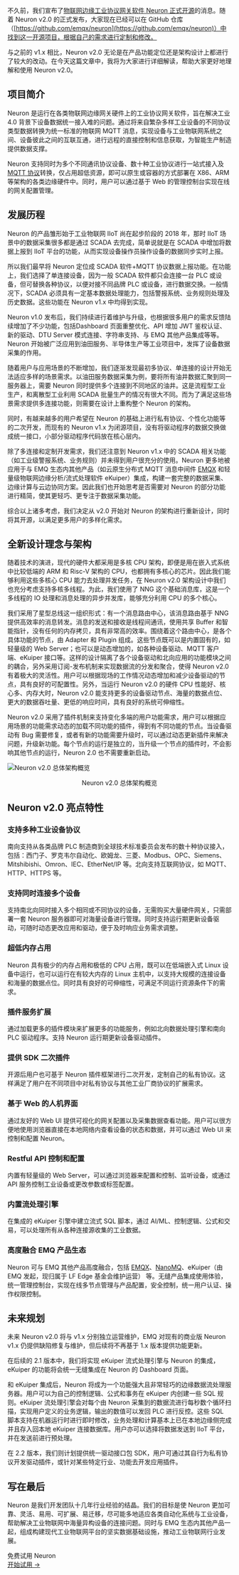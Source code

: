 不久前，我们宣布了[物联网边缘工业协议网关软件 Neuron 正式开源](https://www.emqx.com/zh/news/industrial-protocols-gateway-neuron-officially-open-source)的消息。随着 Neuron v2.0 的正式发布，大家现在已经可以在 GitHub 仓库（[https://github.com/emqx/neuron](https://github.com/emqx/neuron)）中找到这一开源项目，根据自己的需求进行定制和修改。

与之前的 v1.x 相比，Neuron v2.0 无论是在产品功能定位还是架构设计上都进行了较大的改动。在今天这篇文章中，我将为大家进行详细解读，帮助大家更好地理解和使用 Neuron v2.0。

## 项目简介

Neuron 是运行在各类物联网边缘网关硬件上的工业协议网关软件，旨在解决工业 4.0 背景下设备数据统一接入难的问题。通过将来自繁杂多样工业设备的不同协议类型数据转换为统一标准的物联网 MQTT 消息，实现设备与工业物联网系统之间、设备彼此之间的互联互通，进行远程的直接控制和信息获取，为智能生产制造提供数据支撑。

Neuron 支持同时为多个不同通讯协议设备、数十种工业协议进行一站式接入及 [MQTT 协议](https://www.emqx.com/zh/mqtt)转换，仅占用超低资源，即可以原生或容器的方式部署在 X86、ARM 等架构的各类边缘硬件中。同时，用户可以通过基于 Web 的管理控制台实现在线的网关配置管理。

## 发展历程

Neuron 的产品雏形始于工业物联网 IIoT 尚在起步阶段的 2018 年，那时 IIoT 场景中的数据采集很多都是通过 SCADA 去完成，简单说就是在 SCADA 中增加将数据上报到 IIoT 平台的功能，从而实现设备操作员操作设备的数据同步实时上报。

所以我们最早将 Neuron 定位成 SCADA 软件+MQTT 协议数据上报功能。在功能上，我们选择了单连接设备，因为一般 SCADA 软件都只会连接一台 PLC 或设备，但可替换各种协议，以便对接不同品牌 PLC 或设备，进行数据交换。一般情况下，SCADA 必须具有一定基本数据处理能力，包括警报系统、业务规则处理及历史数据。这些功能在 Neuron v1.x 中均得到实现。

Neuron v1.0 发布后，我们持续进行着维护与升级，也根据很多用户的需求反馈陆续增加了不少功能，包括Dashboard 页面重整优化、API 增加 JWT 鉴权认证、新的驱动、DTU Server 模式连接、字符串支持、与 EMQ 其他产品集成等等。Neuron 开始被广泛应用到油田服务、半导体生产等工业项目中，发挥了设备数据采集的作用。

随着用户与应用场景的不断增加，我们逐渐发现最初多协议、单连接的设计开始无法适应多样的场景需求。以油田服务数据采集为例，要将所有油井数据汇聚到同一服务器上，需要 Neuron 同时提供多个连接到不同地区的油井。这是流程型工业生产，和离散型工业利用 SCADA 批量生产的情况有很大不同。而为了满足这些场景需求提供多连接功能，则需要在设计上重构整个 Neuron 的架构。

同时，有越来越多的用户希望在 Neuron 的基础上进行私有协议、个性化功能等的二次开发，而现有的 Neuron v1.x 为闭源项目，没有将驱动程序的数据交换做成统一接口，小部分驱动程序代码放在核心层内。

除了多连接和定制开发需求，我们还注意到 Neuron v1.x 中的 SCADA 相关功能（如工业级警报系统、业务规则）并未得到用户很充分的使用。Neuron 更多地被应用于与 EMQ 生态内其他产品（如云原生分布式 MQTT 消息中间件 [EMQX](https://www.emqx.com/zh/products/emqx) 和轻量级物联网边缘分析/流式处理软件 eKuiper）集成，构建一套完整的数据采集、边缘计算与云边协同方案。因此我们也开始思考是否需要对 Neuron 的部分功能进行精简，使其更轻巧、更专注于数据采集功能。

综合以上诸多考虑，我们决定从 v2.0 开始对 Neuron 的架构进行重新设计，同时将其开源，以满足更多用户的多样化需求。

## 全新设计理念与架构

随着技术的演进，现代的硬件大都采用是多核 CPU 架构，即便是用在嵌入式系统中比较低端的 ARM 和 Risc-V 架构的 CPU，也都拥有多核心的芯片。因此我们能够利用这些多核心 CPU 能力去处理并发任务，在 Neuron v2.0 架构设计中我们也充分考虑支持多核多线程。为此，我们使用了 NNG 这个基础消息库，这是一个多线程的 IO 处理和消息处理的异步并发库，能够充分利用 CPU 的多个核心。

我们采用了星型总线这一组织形式：有一个消息路由中心，该消息路由基于 NNG 提供高效率的消息转发。消息的发送和接收是线程间通讯，使用共享 Buffer 和智能指针，没有任何的内存拷贝，具有非常高的效率。围绕着这个路由中心，是各个具体功能的节点，由 Adapter 和 Plugin 组成。这些节点既可以是内置固有的，如轻量级的 Web Server；也可以是动态增加的，如各种设备驱动、MQTT 客户端、eKuiper 接口等。这样的设计隔离了各个设备驱动和北向应用的功能模块之间的耦合，另外采用订阅-发布机制来实现数据流的分发和聚合，使得 Neuron v2.0 有着极大的灵活性。用户可以根据现场的工作情况动态增加和减少设备驱动的节点，具有良好的可配置性。另外，当运行 Neuron v2.0 的硬件 CPU 性能好、核心多、内存大时，Neuron v2.0 能支持更多的设备驱动节点、海量的数据点位、更大的数据吞吐量、更低的响应时间，具有良好的系统可伸缩性。

Neuron v2.0 采用了插件机制来支持变化多端的用户功能需求，用户可以根据应用场景的功能需求动态的加载不同功能的插件，得到有不同功能的节点。当设备驱动有 Bug 需要修复，或者有新的功能需要升级时，可以通过动态更新插件来解决问题，升级新功能。每个节点的运行是独立的，当升级一个节点的插件时，不会影响其他节点的运行，Neuron 2.0 也不需要重新启动。

![Neuron v2.0 总体架构概览](https://assets.emqx.com/images/2f41c3862274b332d9e2f4854775033f.jpeg)

<center>Neuron v2.0 总体架构概览</center>

 

## Neuron v2.0 亮点特性

### 支持多种工业设备协议

南向支持从各类品牌 PLC 制造商到全球技术标准委员会发布的数十种协议接入，包括：西门子、罗克韦尔自动化、欧姆龙、三菱、Modbus、OPC、Siemens、Mitshibishi、Omron、IEC、EtherNet/IP 等。北向支持互联网协议，如 MQTT、HTTP、HTTPS 等。

### 支持同时连接多个设备

支持南北向同时接入多个相同或不同协议的设备，无需购买大量硬件网关，只需部署一套 Neuron 服务器即可对海量设备进行管理。同时支持运行期更新设备驱动，可随时动态更改应用和驱动，便于及时响应业务需求调整。

### 超低内存占用

Neuron 具有极少的内存占用和极低的 CPU 占用，既可以在低端嵌入式 Linux 设备中运行，也可以运行在有较大内存的 Linux 主机中，以支持大规模的连接设备和海量的数据点位。同时具有良好的可伸缩性，可满足不同运行资源条件下的需求。

### 插件服务扩展

通过加载更多的插件模块来扩展更多的功能服务，例如北向数据处理引擎和南向 PLC 驱动程序。支持 Neuron 运行期更新设备驱动插件。

### 提供 SDK 二次插件

开源后用户也可基于 Neuron 插件框架进行二次开发，定制自己的私有协议。这样满足了用户在不同项目中对私有协议与其他工业厂商协议的扩展需求。

### 基于 Web 的人机界面

通过友好的 Web UI 提供可视化的网关配置以及采集数据查看功能。用户可以很方便地使用浏览器直接在本地网络内查看设备的状态和数据，并可以通过 Web UI 来控制和配置 Neuron。

### Restful API 控制和配置

内置有轻量级的 Web Server，可以通过浏览器来配置和控制、监听设备，或通过 API 服务控制工业设备或更改参数或标签配置。

### 内置流处理引擎

在集成的 eKuiper 引擎中建立流式 SQL 脚本，通过 AI/ML、控制逻辑、公式和交易，可以处理所有从各种连接源收集的工业数据。

### 高度融合 EMQ 产品生态

Neuron 可与 EMQ 其他产品高度融合，包括 [EMQX](https://www.emqx.com/zh/products/emqx)、[NanoMQ](https://www.emqx.com/zh/products/nanomq)、eKuiper（由 EMQ 发起，现归属于 LF Edge 基金会维护运营） 等。无缝产品集成使用体验，统一管理控制台，实现在线多节点管理与产品配置，安全控制，统一用户认证、操作权限控制。

## 未来规划

未来 Neuron v2.0 将与 v1.x 分别独立运营维护，EMQ 对现有的商业版 Neuron v1.x 仍提供缺陷修复与维护，但后续将不再基于 1.x 版本提供功能更新。

在后续的 2.1 版本中，我们将实现 eKuiper 流式处理引擎与 Neuron 的集成，eKuiper 的功能将会统一无缝集成在 Neuron 的 Dashboard 页面。

和 eKuiper 集成后，Neuron 将成为一个功能强大且非常轻巧的边缘数据流处理服务器。用户可以为自己的控制逻辑、公式和事务在 eKuiper 内创建一些 SQL 规则。eKuiper 流处理引擎会对每个由 Neuron 采集到的数据流进行每秒数个循环扫描，实现用户定义的业务逻辑，输出的数值可以发回 PLC 进行反控。这些 SQL 脚本支持在机器运行时进行即时修改，业务处理和计算基本上已在本地边缘侧完成并且存入回本地 eKuiper 连接数据库。用户亦可以选择将数据发送到 IIoT 平台，并在发送前进行预处理。

在 2.2 版本，我们则计划提供统一驱动接口包 SDK，用户可通过其自行为私有协议开发驱动插件，或针对某些特定行业、功能去开发应用插件。

## 写在最后

Neuron 是我们开发团队十几年行业经验的结晶。我们的目标是使 Neuron 更加可靠、灵活、易用、可扩展、易迁移，尽可能多地适应各类自动化系统与工业设备，帮助解决工业物联网中海量异构设备的连接问题。同时与 EMQ 生态内其他产品一起，组成构建现代工业物联网平台的坚实数据基础设施，推动工业物联网行业发展。



<section class="promotion">
    <div>
        免费试用 Neuron
    </div>
    <a href="https://www.emqx.com/zh/try?product=neuron" class="button is-gradient px-5">开始试用 →</a>
</section>
